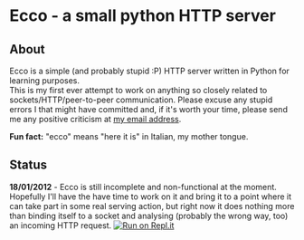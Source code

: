 # Ecco - a small python HTTP server
## About
Ecco is a simple (and probably stupid :P) HTTP server written in Python for learning purposes.  
This is my first ever attempt to work on anything so closely related to sockets/HTTP/peer-to-peer communication.
Please excuse any stupid errors I that might have committed  and, if it's worth your time, please send me any positive criticism at [my email address](mailto:gabriele@gabrielecirulli.com).  

**Fun fact:** "ecco" means "here it is" in Italian, my mother tongue.

## Status
**18/01/2012** - Ecco is still incomplete and non-functional at the moment. Hopefully I'll have the have time to work on it and bring it to a point where it can take part in some real serving action, but right now it does nothing more than binding itself to a socket and analysing (probably the wrong way, too) an incoming HTTP request.
[![Run on Repl.it](https://repl.it/badge/github/UzayAnil/ecco)](https://repl.it/github/UzayAnil/ecco)